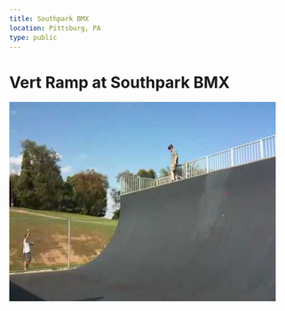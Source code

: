 ```yaml
---
title: Southpark BMX
location: Pittsburg, PA
type: public
---
```


# Vert Ramp at Southpark BMX

<img src="../../public/images/southpark.jpg" width="480px" height="360px"/>